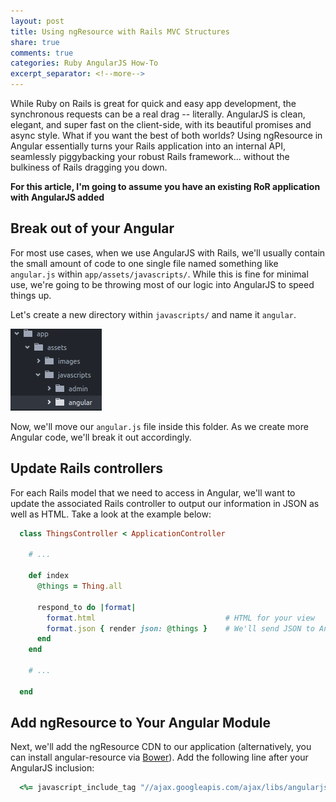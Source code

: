 ```yaml
---
layout: post
title: Using ngResource with Rails MVC Structures
share: true
comments: true
categories: Ruby AngularJS How-To
excerpt_separator: <!--more-->
---
```


While Ruby on Rails is great for quick and easy app development, the synchronous requests can be a real drag -- literally. AngularJS is clean, elegant, and super fast on the client-side, with its beautiful promises and async style. What if you want the best of both worlds? Using ngResource in Angular essentially turns your Rails application into an internal API, seamlessly piggybacking your robust Rails framework... without the bulkiness of Rails dragging you down.

<!--more-->

**For this article, I'm going to assume you have an existing RoR application with AngularJS added**

## Break out of your Angular
For most use cases, when we use AngularJS with Rails, we'll usually contain the small amount of code to one single file named something like `angular.js` within `app/assets/javascripts/`. While this is fine for minimal use, we're going to be throwing most of our logic into AngularJS to speed things up.

Let's create a new directory within `javascripts/` and name it `angular`.

![angular folder](/images/angular_folder.png)

Now, we'll move our `angular.js` file inside this folder. As we create more Angular code, we'll break it out accordingly.

## Update Rails controllers
For each Rails model that we need to access in Angular, we'll want to update the associated Rails controller to output our information in JSON as well as HTML. Take a look at the example below:

```ruby
  class ThingsController < ApplicationController

    # ...

    def index
      @things = Thing.all

      respond_to do |format|
        format.html                             # HTML for your view
        format.json { render json: @things }    # We'll send JSON to Angular in a moment
      end  
    end

    # ...

  end
```

## Add ngResource to Your Angular Module
Next, we'll add the ngResource CDN to our application (alternatively, you can install angular-resource via [Bower](http://bower.io)). Add the following line after your AngularJS inclusion:

```ruby
  <%= javascript_include_tag "//ajax.googleapis.com/ajax/libs/angularjs/X.Y.Z/angular-resource.js" %>
```
